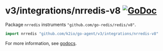 # v3/integrations/nrredis-v8 [![GoDoc](https://godoc.org/github.com/k2io/go-agent/v3/integrations/nrredis-v8?status.svg)](https://godoc.org/github.com/k2io/go-agent/v3/integrations/nrredis-v8)

Package `nrredis` instruments `"github.com/go-redis/redis/v8"`.

```go
import nrredis "github.com/k2io/go-agent/v3/integrations/nrredis-v8"
```

For more information, see
[godocs](https://godoc.org/github.com/k2io/go-agent/v3/integrations/nrredis-v8).
